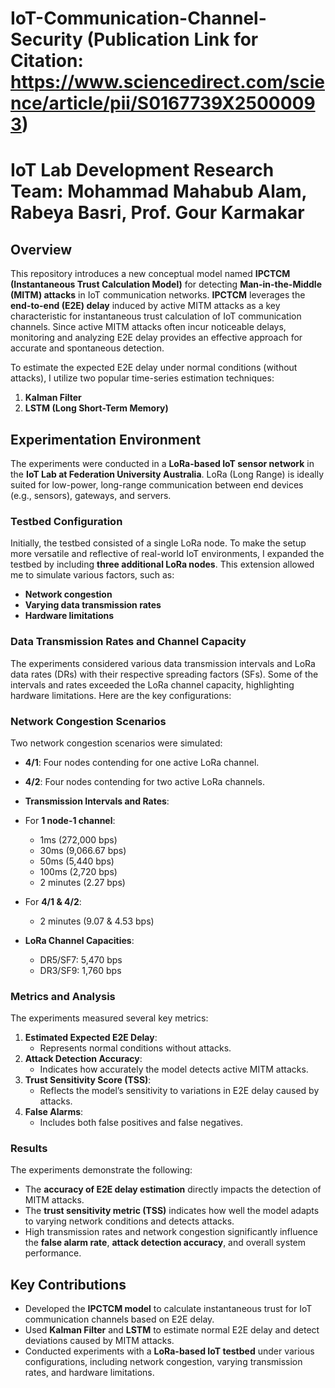 # IoT-Communication-Channel-Security (Publication Link for Citation: https://www.sciencedirect.com/science/article/pii/S0167739X25000093)
# IoT Lab Development Research Team: Mohammad Mahabub Alam, Rabeya Basri, Prof. Gour Karmakar

## Overview
This repository introduces a new conceptual model named **IPCTCM (Instantaneous Trust Calculation Model)** for detecting **Man-in-the-Middle (MITM) attacks** in IoT communication networks. **IPCTCM** leverages the **end-to-end (E2E) delay** induced by active MITM attacks as a key characteristic for instantaneous trust calculation of IoT communication channels. Since active MITM attacks often incur noticeable delays, monitoring and analyzing E2E delay provides an effective approach for accurate and spontaneous detection.

To estimate the expected E2E delay under normal conditions (without attacks), I utilize two popular time-series estimation techniques:
1. **Kalman Filter**
2. **LSTM (Long Short-Term Memory)**

## Experimentation Environment
The experiments were conducted in a **LoRa-based IoT sensor network** in the **IoT Lab at Federation University Australia**. LoRa (Long Range) is ideally suited for low-power, long-range communication between end devices (e.g., sensors), gateways, and servers. 

### Testbed Configuration
Initially, the testbed consisted of a single LoRa node. To make the setup more versatile and reflective of real-world IoT environments, I expanded the testbed by including **three additional LoRa nodes**. This extension allowed me to simulate various factors, such as:
- **Network congestion**
- **Varying data transmission rates**
- **Hardware limitations**

### Data Transmission Rates and Channel Capacity
The experiments considered various data transmission intervals and LoRa data rates (DRs) with their respective spreading factors (SFs). Some of the intervals and rates exceeded the LoRa channel capacity, highlighting hardware limitations. Here are the key configurations:

### Network Congestion Scenarios
Two network congestion scenarios were simulated:
- **4/1**: Four nodes contending for one active LoRa channel.
- **4/2**: Four nodes contending for two active LoRa channels.

- **Transmission Intervals and Rates**:
- For **1 node-1 channel**:
  - 1ms (272,000 bps)
  - 30ms (9,066.67 bps)
  - 50ms (5,440 bps)
  - 100ms (2,720 bps)
  - 2 minutes (2.27 bps)
- For **4/1 & 4/2**:
  - 2 minutes (9.07 & 4.53 bps)
    
- **LoRa Channel Capacities**:
  - DR5/SF7: 5,470 bps
  - DR3/SF9: 1,760 bps

### Metrics and Analysis
The experiments measured several key metrics:
1. **Estimated Expected E2E Delay**:
   - Represents normal conditions without attacks.
2. **Attack Detection Accuracy**:
   - Indicates how accurately the model detects active MITM attacks.
3. **Trust Sensitivity Score (TSS)**:
   - Reflects the model’s sensitivity to variations in E2E delay caused by attacks.
4. **False Alarms**:
   - Includes both false positives and false negatives.

### Results
The experiments demonstrate the following:
- The **accuracy of E2E delay estimation** directly impacts the detection of MITM attacks. 
- The **trust sensitivity metric (TSS)** indicates how well the model adapts to varying network conditions and detects attacks.
- High transmission rates and network congestion significantly influence the **false alarm rate**, **attack detection accuracy**, and overall system performance.

## Key Contributions
- Developed the **IPCTCM model** to calculate instantaneous trust for IoT communication channels based on E2E delay.
- Used **Kalman Filter** and **LSTM** to estimate normal E2E delay and detect deviations caused by MITM attacks.
- Conducted experiments with a **LoRa-based IoT testbed** under various configurations, including network congestion, varying transmission rates, and hardware limitations.
